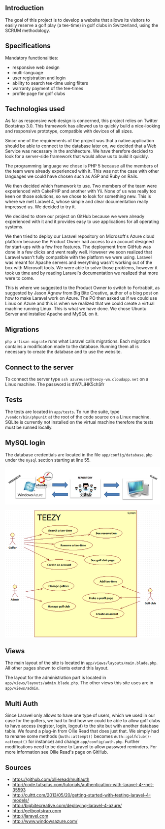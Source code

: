 ## Introduction

The goal of this project is to develop a website that allows its visitors to 
easily reserve a golf play (a tee-time) in golf clubs in Switzerland, using the 
SCRUM methodology.

## Specifications

Mandatory functionalities:

* responsive web design
* multi-language
* user registration and login
* ability to search tee-time using filters
* warranty payment of the tee-times
* profile page for golf clubs

## Technologies used

As far as responsive web design is concerned, this project relies on Twitter 
Bootstrap 3.0. This framework has allowed us to quickly build a nice-looking 
and responsive prototype, compatible with devices of all sizes.

Since one of the requirements of the project was that a native application 
should be able to connect to the database later on, we decided that a Web 
Service was necessary in the architecture. We have therefore decided to look 
for a server-side framework that would allow us to build it quickly.

The programming language we chose is PHP 5 because all the members of the team 
were already experienced with it. This was not the case with other languages we 
could have chosen such as ASP and Ruby on Rails.

We then decided which framework to use. Two members of the team were 
experienced with CakePHP and another with Yii. None of us was really too keen 
on those solutions, so we chose to look for something new. This is where we met 
Laravel 4, whose simple and clear documentation really impressed us. We decided 
to try it.

We decided to store our project on GitHub because we were already experienced 
with it and it provides easy to use applications for all operating systems.

We then tried to deploy our Laravel repository on Microsoft's Azure cloud 
platform because the Product Owner had access to an account designed for 
start-ups with a few free features. The deployment from GitHub was done in a 
few clicks and went really well. However we soon realized that Laravel wasn't 
fully compatible with the platform we were using. Laravel was meant for Apache 
servers and everything wasn't working out of the box with Microsoft tools. We 
were able to solve those problems, however it took us time and by reading 
Laravel's documentation we realized that more were to come.

This is where we suggested to the Product Owner to switch to Fortrabbit, as 
suggested by Jason Agnew from Big Bite Creative, author of a blog post on how 
to make Laravel work on Azure. The PO then asked us if we could use Linux on 
Azure and this is when we realized that we could create a virtual machine 
running Linux. This is what we have done. We chose Ubuntu Server and installed 
Apache and MySQL on it.

## Migrations

`php artisan migrate` runs what Laravel calls migrations. Each migration 
contains a modification made to the database. Running them all is necessary to 
create the database and to use the website.

## Connect to the server

To connect the server type `ssh azureuser@teezy-vm.cloudapp.net` on a Linux 
machine. The password is tfW7LiHK5chSfr

## Tests

The tests are located in `app/tests`. To run the suite, type 
`/vendor/bin/phpunit` at the root of the code source on a Linux machine. SQLite 
is currently not installed on the virtual machine therefore the tests must be 
runned locally.

## MySQL login

The database credentials are located in the file `app/config/database.php` 
under the `mysql` section starting at line 55.

![Architecture](img/architecture.png)

![Use cases](img/use-cases.png)

## Views

The main layout of the site is located in `app/views/layouts/main.blade.php`. 
All other pages shown to clients extend this layout.

The layout for the administration part is located in 
`app/views/layouts/admin.blade.php`. The other views this site uses are in 
`app/views/admin`.

## Multi Auth

Since Laravel only allows to have one type of users, which we used in our case 
for the golfers, we had to find how we could be able to allow golf clubs to 
have access (register, login, logout) to the site but with another database 
table. We found a plug-in from Ollie Read that does just that. We simply had to 
rename some methods (`Auth::attempt()` becomes `Auth::golfclub()->attempt()` 
for instance) and change `app/config/auth.php`. Further modifications need to 
be done to Laravel to allow password reminders. For more information see Ollie 
Read's page on GitHub.

## Sources

- https://github.com/ollieread/multiauth
- http://code.tutsplus.com/tutorials/authentication-with-laravel-4--net-35593
- http://culttt.com/2013/05/20/getting-started-with-testing-laravel-4-models/
- http://bigbitecreative.com/deploying-laravel-4-azure/
- http://getbootstrap.com
- http://laravel.com
- http://www.windowsazure.com/
